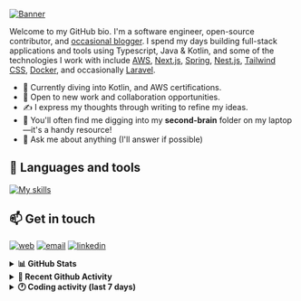 [![Banner](https://raw.githubusercontent.com/wilfriedago/wilfriedago/main/assets/1.png)][website]

Welcome to my GitHub bio. I'm a software engineer, open-source contributor, and [occasional blogger][blog]. I spend my days building full-stack applications and tools using Typescript, Java & Kotlin, and some of the technologies I work with include [AWS](https://aws.amazon.com/fr/), [Next.js](https://nextjs.org/), [Spring](https://spring.io/), [Nest.js](https://nestjs.com/), [Tailwind CSS](https://github.com/tailwindlabs/tailwindcss), [Docker](https://www.docker.com/), and occasionally [Laravel](https://laravel.com/).

- 🔭 Currently diving into Kotlin, and AWS certifications.
- 👯 Open to new work and collaboration opportunities.
- ✍️ I express my thoughts through writing to refine my ideas.
- 🧠 You'll often find me digging into my **second-brain** folder on my laptop—it's a handy resource!
- 💬 Ask me about anything (I'll answer if possible)

## 🎨 Languages and tools

[![My skills](https://skillicons.dev/icons?i=typescript,python,kotlin,django,spring,fastapi,nodejs,nest,laravel,aws,java,redis,linux,docker,nginx,vscode,idea,js,git,github,md,html,css,tailwind&perline=15)](https://skillicons.dev)

## 📫 Get in touch
[![web](https://img.shields.io/badge/WEBSITE-12100E?logo=google-earth&color=282A36)][website]
[![email](https://img.shields.io/badge/MAIL-12100E?logo=mailgun&color=282A36)][mail]
[![linkedin](https://img.shields.io/badge/LINKEDIN-12100E?logo=linkedin&color=282A36)][linkedin]


<details>
  <summary><b>📊 GitHub Stats</b></summary>
	<br/>
	<p align="left">
		<img width="49.5%" src="https://github-readme-stats.vercel.app/api?username=wilfriedago&show_icons=true&count_private=true&title_color=10b981&icon_color=10b981&theme=react&hide_border=true&rank_icon=github" />
		<img width="49.5%" src="https://streak-stats.demolab.com/?user=wilfriedago&hide_border=true&theme=react&ring=10b981&fire=fff&currStreakNum=fff&sideLabels=10b981&currStreakLabel=10b981&sideNums=fff&exclude_days=Sun" />
	</p>
	<br>
</details>

<details>
  <summary><b>📅 Recent Github Activity</b></summary>
	<br>

<!--RECENT_ACTIVITY:last_update-->
Last Updated: Sunday, June 23rd, 2024, 4:14:29 AM
<!--RECENT_ACTIVITY:last_update_end-->

<!--RECENT_ACTIVITY:start-->
1. 🔱 Forked [wilfriedago/micro-agent](https://github.com/wilfriedago/micro-agent) from [BuilderIO/micro-agent](https://github.com/BuilderIO/micro-agent)<br>
2. ⬆️ Pushed 26 commit(s) to [wilfriedago/ignite](https://github.com/wilfriedago/ignite)<br>
3. ⬆️ Pushed 9 commit(s) to [wilfriedago/kotlin-tutorials](https://github.com/wilfriedago/kotlin-tutorials)<br>
4. ⬆️ Pushed 5 commit(s) to [wilfriedago/spring-boot-kotlin-template](https://github.com/wilfriedago/spring-boot-kotlin-template)<br>
5. ⬆️ Pushed 10 commit(s) to [wilfriedago/kotlin-tutorials](https://github.com/wilfriedago/kotlin-tutorials)<br>
<!--RECENT_ACTIVITY:end-->
</details>

<details>
  <summary><b>🕐 Coding activity (last 7 days)</b></summary>
	<br>

<!--START_SECTION:waka-->

```python
Total Time: 27 hrs 43 mins

Python                     13 hrs 40 mins  ███████████▓░░░░░░░░░░░░░   47.14 %
JSON                       3 hrs 37 mins   ███░░░░░░░░░░░░░░░░░░░░░░   12.47 %
YAML                       3 hrs 9 mins    ██▓░░░░░░░░░░░░░░░░░░░░░░   10.86 %
Docker                     1 hr 34 mins    █▒░░░░░░░░░░░░░░░░░░░░░░░   05.45 %
Other                      1 hr 18 mins    █░░░░░░░░░░░░░░░░░░░░░░░░   04.49 %
```

<!--END_SECTION:waka-->
</details>

[website]: https://wilfriedago.dev
[linkedin]: https://linkedin.com/in/wilfriedago
[blog]: https://wilfriedago.dev/blog
[mail]: mailto:me@wilfriedago.dev
